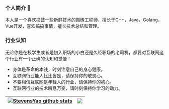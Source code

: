 <!--
**StevensYao/StevensYao** is a ✨ _special_ ✨ repository because its `README.md` (this file) appears on your GitHub profile.

Here are some ideas to get you started:

- 🔭 I’m currently working on ...
- 🌱 I’m currently learning ...
- 👯 I’m looking to collaborate on ...
- 🤔 I’m looking for help with ...
- 💬 Ask me about ...
- 📫 How to reach me: ...
- 😄 Pronouns: ...
- ⚡ Fun fact: ...
-->

### 个人简介 👋
  本人是一个喜欢捣鼓一些新鲜技术的搬砖工程师，擅长于C++，Java，Golang，Vue开发，喜欢搞搞事情，擅长技术总结和管理。

### 行业认知
  无论你是在校学生或者是初入职场的小白还是久经职场的老司机，都要对互联网这个行业有一个正确的认知和觉悟：

- 身体是革命的本钱，时刻注意自己的身心健康。
- 互联网行业能人比比皆是，请保持你的敬畏心。
- 不要相信互联网是年轻人的行业，请保持你的初心。
- 互联网行业的技术瞬息万变，请时刻保持你学习的动力。


| <a href="https://github.com/StevensYao"><img align="center" src="https://github-readme-stats.vercel.app/api?username=StevensYao&show_icons=true&include_all_commits=true&theme=buefy&hide_border=true&locale=cn" alt="StevensYao github stats" /></a> | <a href="https://github.com/StevensYao"><img align="center" src="https://github-readme-stats.vercel.app/api/top-langs/?username=StevensYao&layout=compact&theme=buefy&hide_border=true&locale=cn" /></a> |
| ------------------------------------------------------------ | ------------------------------------------------------------ |
